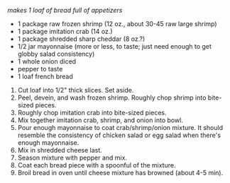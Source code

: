 *makes 1 loaf of bread full of appetizers*

* 1 package raw frozen shrimp (12 oz., about 30-45 raw large shrimp)
* 1 package imitation crab (14 oz.)
* 1 package shredded sharp cheddar (8 oz.?)
* 1/2 jar mayonnaise (more or less, to taste; just need enough to get globby salad consistency)
* 1 whole onion diced
* pepper to taste
* 1 loaf french bread


1. Cut loaf into 1/2" thick slices.  Set aside.
2. Peel, devein, and wash frozen shrimp.  Roughly chop shrimp into bite-sized pieces.
3. Roughly chop imitation crab into bite-sized pieces.
4. Mix together imitation crab, shrimp, and onion into bowl.  
5. Pour enough mayonnaise to coat crab/shrimp/onion mixture.  It should resemble the consistency of chicken salad or egg salad when there's enough mayonnaise.
6. Mix in shredded cheese last.
7. Season mixture with pepper and mix.
8. Coat each bread piece with a spoonful of the mixture.
9. Broil bread in oven until cheese mixture has browned (about 4-5 min).